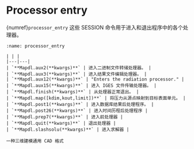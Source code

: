 # Processor entry

{numref}`processor_entry` 这些 SESSION 命令用于进入和退出程序中的各个处理器。

```{table} Processor entry commands
:name: processor_entry

| | |
|---|---|
| `**Mapdl.aux2(**kwargs)**` | 进入二进制文件转储处理器。 |
| `**Mapdl.aux3(**kwargs)**` | 进入结果文件编辑处理器。 |
| `**Mapdl.aux12(**kwargs)**` | "Enters the radiation processor." |
| `**Mapdl.aux15(**kwargs)**` | 进入 IGES 文件传输处理器。 |
| `**Mapdl.finish(**kwargs)**` | 从处理器正常退出。 |
| `**Mapdl.map([kdim,kout,limit])**` | 将压力从源点映射到目标表面单元。 |
| `**Mapdl.post1(**kwargs)**` | 进入数据库结果后处理程序。 |
| `**Mapdl.post26(**kwargs)**` | 进入时间历程后处理程序 |
| `**Mapdl.prep7(**kwargs)**` | 进入前处理器 |
| `**Mapdl.quit(**kwargs)**` | 退出处理器 |
| `**Mapdl.slashsolu(**kwargs)**` | 进入求解器 |

```

```{margin} **IGES**
一种三维建模通用 CAD 格式
```